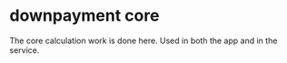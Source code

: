 # downpayment core

The core calculation work is done here. Used in both the app and in the service.
